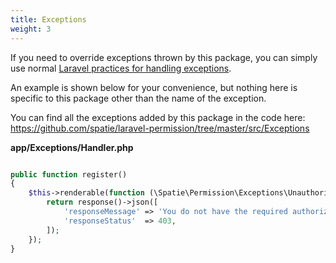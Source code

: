 ```yaml
---
title: Exceptions
weight: 3
---
```


If you need to override exceptions thrown by this package, you can simply use normal [Laravel practices for handling exceptions](https://laravel.com/docs/8.x/errors#rendering-exceptions).

An example is shown below for your convenience, but nothing here is specific to this package other than the name of the exception.

You can find all the exceptions added by this package in the code here: https://github.com/spatie/laravel-permission/tree/master/src/Exceptions


**app/Exceptions/Handler.php**
```php

public function register()
{
    $this->renderable(function (\Spatie\Permission\Exceptions\UnauthorizedException $e, $request) {
        return response()->json([
            'responseMessage' => 'You do not have the required authorization.',
            'responseStatus'  => 403,
        ]);
    });
}
```
